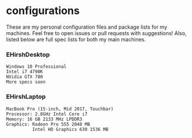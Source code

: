 # configurations

These are my personal configuration files and package lists for my machines. Feel free to open issues or pull requests with suggestions! Also, listed below are full spec lists for both my main machines.

### EHirshDesktop
```
Windows 10 Professional
Intel i7 4790K
NVidia GTX 780
More specs soon
```
### EHirshLaptop
```
MacBook Pro (15-inch, Mid 2017, Touchbar)
Processor: 2.8GHz Intel Core i7
Memory: 16 GB 2133 MHz LPDDR3
Graphics: Radeon Pro 555 2048 MB
          Intel HD Graphics 630 1536 MB
```
